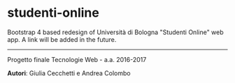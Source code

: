 # studenti-online

Bootstrap 4 based redesign of Università di Bologna "Studenti Online" web app. A link will be added in the future.

<hr>

Progetto finale Tecnologie Web - a.a. 2016-2017

<strong>Autori</strong>: Giulia Cecchetti e Andrea Colombo
